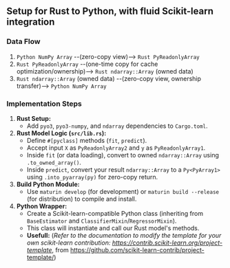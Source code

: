 ## Setup for Rust to Python, with fluid Scikit-learn integration

### Data Flow

1.  `Python NumPy Array` --(zero-copy view)--> `Rust PyReadonlyArray`
2.  `Rust PyReadonlyArray` --(one-time copy for cache optimization/ownership)--> `Rust ndarray::Array` (owned data)
3.  `Rust ndarray::Array` (owned data) --(zero-copy view, ownership transfer)--> `Python NumPy Array`

### Implementation Steps

1.  **Rust Setup:**
    *   Add `pyo3`, `pyo3-numpy`, and `ndarray` dependencies to `Cargo.toml`.
2.  **Rust Model Logic (`src/lib.rs`):**
    *   Define `#[pyclass]` methods (`fit`, `predict`).
    *   Accept input `X` as `PyReadonlyArray2` and `y` as `PyReadonlyArray1`.
    *   Inside `fit` (or data loading), convert to owned `ndarray::Array` using `.to_owned_array()`.
    *   Inside `predict`, convert your result `ndarray::Array` to a `Py<PyArray1>` using `.into_pyarray(py)` for zero-copy return.
3.  **Build Python Module:**
    *   Use `maturin develop` (for development) or `maturin build --release` (for distribution) to compile and install.
4.  **Python Wrapper:**
    *   Create a Scikit-learn-compatible Python class (inheriting from `BaseEstimator` and `ClassifierMixin`/`RegressorMixin`).
    *   This class will instantiate and call our Rust model's methods.
    *   **Usefull:** (*Refer to the documentation to modify the template for your own scikit-learn contribution: https://contrib.scikit-learn.org/project-template*, from https://github.com/scikit-learn-contrib/project-template/)
      
  
